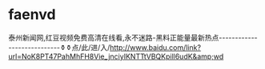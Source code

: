 # faenvd
泰州新闻网,红豆视频免费高清在线看,永不迷路-黑料正能量最新热点----------------------------⚱⚱点/此/进/入/http://www.baidu.com/link?url=NoK8PT47PahMhFH8Vie_jnciyIKNTTtVBQKpill6udK&amp;wd
